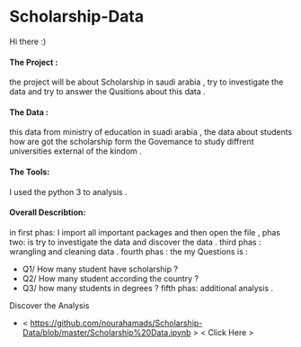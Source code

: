 # Scholarship-Data

Hi there :)


#### The Project :
the project will be about Scholarship in saudi arabia  , try to investigate the data and try to answer the Qusitions about this data . 

#### The Data : 
this data from ministry of education in suadi arabia , the data about  students how are got the scholarship form the Govemance to study 
diffrent universities external of the kindom . 

#### The Tools:
I used the python 3  to analysis .


#### Overall Describtion:
in first phas: I import all important packages and then open the file , 
phas two: is try to investigate the data and discover the data .
third phas : wrangling and cleaning data .
fourth phas :
the my Questions is :
- Q1/ How many student have scholarship ? 
- Q2/ How many student according the country ? 
- Q3/ how many students in degrees ? 
fifth phas: additional analysis .
 
 
 Discover the Analysis    
 -   < https://github.com/nourahamads/Scholarship-Data/blob/master/Scholarship%20Data.ipynb > < Click Here > 
